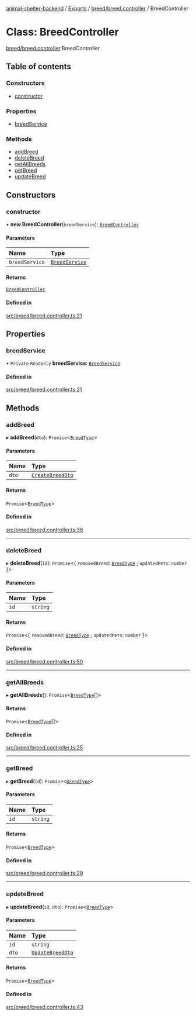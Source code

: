 [animal-shelter-backend](../README.md) / [Exports](../modules.md) / [breed/breed.controller](../modules/breed_breed_controller.md) / BreedController

# Class: BreedController

[breed/breed.controller](../modules/breed_breed_controller.md).BreedController

## Table of contents

### Constructors

- [constructor](breed_breed_controller.BreedController.md#constructor)

### Properties

- [breedService](breed_breed_controller.BreedController.md#breedservice)

### Methods

- [addBreed](breed_breed_controller.BreedController.md#addbreed)
- [deleteBreed](breed_breed_controller.BreedController.md#deletebreed)
- [getAllBreeds](breed_breed_controller.BreedController.md#getallbreeds)
- [getBreed](breed_breed_controller.BreedController.md#getbreed)
- [updateBreed](breed_breed_controller.BreedController.md#updatebreed)

## Constructors

### constructor

• **new BreedController**(`breedService`): [`BreedController`](breed_breed_controller.BreedController.md)

#### Parameters

| Name | Type |
| :------ | :------ |
| `breedService` | [`BreedService`](breed_breed_service.BreedService.md) |

#### Returns

[`BreedController`](breed_breed_controller.BreedController.md)

#### Defined in

[src/breed/breed.controller.ts:21](https://github.com/B4LiN7/animal-shelter-backend/blob/5a6ce9f/src/breed/breed.controller.ts#L21)

## Properties

### breedService

• `Private` `Readonly` **breedService**: [`BreedService`](breed_breed_service.BreedService.md)

#### Defined in

[src/breed/breed.controller.ts:21](https://github.com/B4LiN7/animal-shelter-backend/blob/5a6ce9f/src/breed/breed.controller.ts#L21)

## Methods

### addBreed

▸ **addBreed**(`dto`): `Promise`\<[`BreedType`](../interfaces/breed_type_breed_type.BreedType.md)\>

#### Parameters

| Name | Type |
| :------ | :------ |
| `dto` | [`CreateBreedDto`](breed_dto_create_breed_dto.CreateBreedDto.md) |

#### Returns

`Promise`\<[`BreedType`](../interfaces/breed_type_breed_type.BreedType.md)\>

#### Defined in

[src/breed/breed.controller.ts:36](https://github.com/B4LiN7/animal-shelter-backend/blob/5a6ce9f/src/breed/breed.controller.ts#L36)

___

### deleteBreed

▸ **deleteBreed**(`id`): `Promise`\<\{ `removedBreed`: [`BreedType`](../interfaces/breed_type_breed_type.BreedType.md) ; `updatedPets`: `number`  }\>

#### Parameters

| Name | Type |
| :------ | :------ |
| `id` | `string` |

#### Returns

`Promise`\<\{ `removedBreed`: [`BreedType`](../interfaces/breed_type_breed_type.BreedType.md) ; `updatedPets`: `number`  }\>

#### Defined in

[src/breed/breed.controller.ts:50](https://github.com/B4LiN7/animal-shelter-backend/blob/5a6ce9f/src/breed/breed.controller.ts#L50)

___

### getAllBreeds

▸ **getAllBreeds**(): `Promise`\<[`BreedType`](../interfaces/breed_type_breed_type.BreedType.md)[]\>

#### Returns

`Promise`\<[`BreedType`](../interfaces/breed_type_breed_type.BreedType.md)[]\>

#### Defined in

[src/breed/breed.controller.ts:25](https://github.com/B4LiN7/animal-shelter-backend/blob/5a6ce9f/src/breed/breed.controller.ts#L25)

___

### getBreed

▸ **getBreed**(`id`): `Promise`\<[`BreedType`](../interfaces/breed_type_breed_type.BreedType.md)\>

#### Parameters

| Name | Type |
| :------ | :------ |
| `id` | `string` |

#### Returns

`Promise`\<[`BreedType`](../interfaces/breed_type_breed_type.BreedType.md)\>

#### Defined in

[src/breed/breed.controller.ts:29](https://github.com/B4LiN7/animal-shelter-backend/blob/5a6ce9f/src/breed/breed.controller.ts#L29)

___

### updateBreed

▸ **updateBreed**(`id`, `dto`): `Promise`\<[`BreedType`](../interfaces/breed_type_breed_type.BreedType.md)\>

#### Parameters

| Name | Type |
| :------ | :------ |
| `id` | `string` |
| `dto` | [`UpdateBreedDto`](breed_dto_update_breed_dto.UpdateBreedDto.md) |

#### Returns

`Promise`\<[`BreedType`](../interfaces/breed_type_breed_type.BreedType.md)\>

#### Defined in

[src/breed/breed.controller.ts:43](https://github.com/B4LiN7/animal-shelter-backend/blob/5a6ce9f/src/breed/breed.controller.ts#L43)
